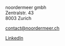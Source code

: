 

noordermeer gmbh <br>
Zentralstr. 43 <br>
8003 Zurich <br>

contact@noordermeer.ch

[LinkedIn](https://www.linkedin.com/in/jorisnoo/)
